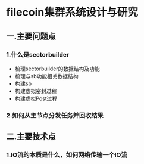 # filecoin集群系统设计与研究
## 一.主要问题点
### 1.什么是sectorbuilder
+ 梳理sectorbuilder的数据结构及功能
+ 梳理与sb功能相关数据结构
+ 构建sb
+ 构建虚拟密封过程
+ 构建虚拟Post过程

### 2.如何从主节点分发任务并回收结果





## 二.主要技术点
### 1.IO流的本质是什么，如何网络传输一个IO流